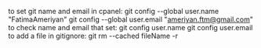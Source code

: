 to set git name and email in cpanel:
  git config --global user.name "FatimaAmeriyan"
  git config --global user.email "ameriyan.ftm@gmail.com"
to check name and email that set:
  git config user.name
  git config user.email
to add a file in gitignore:
  git rm --cached fileName -r

